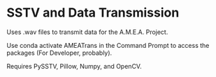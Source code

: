 # SSTV and Data Transmission
 Uses .wav files to transmit data for the A.M.E.A. Project.

Use conda activate AMEATrans in the Command Prompt to access the packages (For Developer, probably).

Requires PySSTV, Pillow, Numpy, and OpenCV.